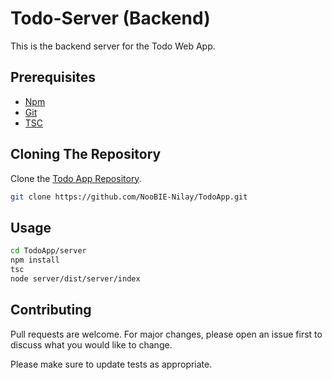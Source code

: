 # Todo-Server (Backend)

This is the backend server for the Todo Web App.

## Prerequisites

- [Npm](https://www.npmjs.com/package/npm)
- [Git](https://git-scm.com/)
- [TSC](https://www.typescriptlang.org/docs/handbook/compiler-options.html)

## Cloning The Repository

Clone the [Todo App Repository](https://github.com/NooBIE-Nilay/TodoApp.git).

```bash
git clone https://github.com/NooBIE-Nilay/TodoApp.git
```

## Usage

```bash
cd TodoApp/server
npm install
tsc
node server/dist/server/index
```

## Contributing

Pull requests are welcome. For major changes, please open an issue first
to discuss what you would like to change.

Please make sure to update tests as appropriate.
